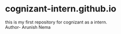 # cognizant-intern.github.io
this is my first repository for cognizant as a intern.
<br>
Author- Arunish Nema

